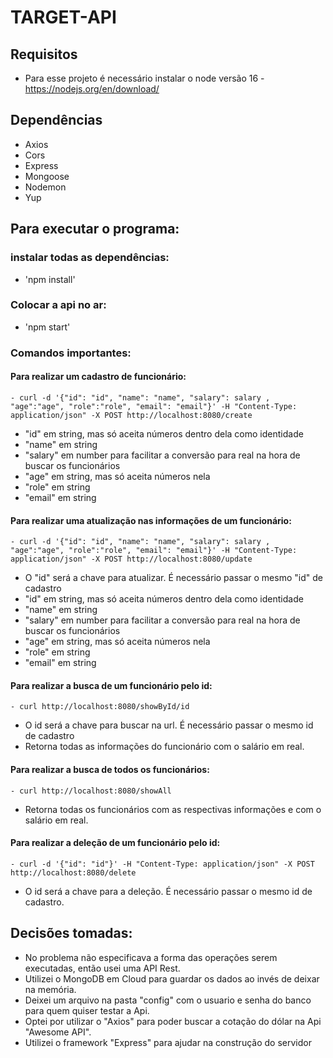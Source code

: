 # TARGET-API

## Requisitos

- Para esse projeto é necessário instalar o node versão 16 - https://nodejs.org/en/download/

## Dependências

- Axios
- Cors
- Express
- Mongoose
- Nodemon
- Yup

## Para executar o programa:

### instalar todas as dependências:
- 'npm install'

### Colocar a api no ar:
- 'npm start'

### Comandos importantes:

#### Para realizar um cadastro de funcionário:

    - curl -d '{"id": "id", "name": "name", "salary": salary , "age":"age", "role":"role", "email": "email"}' -H "Content-Type: application/json" -X POST http://localhost:8080/create

- "id" em string, mas só aceita números dentro dela como identidade
- "name" em string
- "salary" em number para facilitar a conversão para real na hora de buscar os funcionários
- "age" em string, mas só aceita números nela
- "role" em string
- "email" em string

#### Para realizar uma atualização nas informações de um funcionário:

    - curl -d '{"id": "id", "name": "name", "salary": salary , "age":"age", "role":"role", "email": "email"}' -H "Content-Type: application/json" -X POST http://localhost:8080/update

- O "id" será a chave para atualizar. É necessário passar o mesmo "id" de cadastro
- "id" em string, mas só aceita números dentro dela como identidade
- "name" em string
- "salary" em number para facilitar a conversão para real na hora de buscar os funcionários
- "age" em string, mas só aceita números nela
- "role" em string
- "email" em string

#### Para realizar a busca de um funcionário pelo id:

    - curl http://localhost:8080/showById/id
- O id será a chave para buscar na url. É necessário passar o mesmo id de cadastro
- Retorna todas as informações do funcionário com o salário em real.

#### Para realizar a busca de todos os funcionários:

    - curl http://localhost:8080/showAll
- Retorna todas os funcionários com as respectivas informações e com o salário em real.

#### Para realizar a deleção de um funcionário pelo id:

    - curl -d '{"id": "id"}' -H "Content-Type: application/json" -X POST http://localhost:8080/delete
- O id será a chave para a deleção. É necessário passar o mesmo id de cadastro.

## Decisões tomadas:

- No problema não especificava a forma das operações serem executadas, então usei uma API Rest.
- Utilizei o MongoDB em Cloud para guardar os dados ao invés de deixar na memória.
- Deixei um arquivo na pasta "config" com o usuario e senha do banco para quem quiser testar a Api.
- Optei por utilizar o "Axios" para poder buscar a cotação do dólar na Api "Awesome API".
- Utilizei o framework "Express" para ajudar na construção do servidor